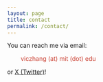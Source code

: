 ```yaml
---
layout: page
title: contact
permalink: /contact/
---
```


You can reach me via email:

&nbsp;&nbsp;&nbsp;&nbsp;&nbsp;&nbsp;&nbsp;&nbsp;<span style="color:#CB4335">viczhang (at) mit (dot) edu</span>

or [X (Twitter)](https://twitter.com/JiaqiZhangVic)! 

